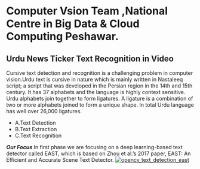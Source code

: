 # Computer Vsion Team ,National Centre in Big Data & Cloud Computing Peshawar.
## Urdu News Ticker Text Recognition in Video
Cursive text detection and recognition is a challenging problem in computer vision.Urdu text is cursive in nature which is mainly written in Nastaleeq script; a script that was developed in the Persian region in the 14th and 15th century. It has 37 alphabets and the language is highly context sensitive. Urdu alphabets join together to form ligatures. A ligature is a combination of two or more alphabets joined to form a unique shape. In total Urdu language has well over 26,000 ligatures.
  - A.Text Detection
  - B.Text Extraction 
  - C.Text Recognition
  
  ***Our Focus***
  In first phase we are focusing on a deep learning-based text detector called EAST, which is based on Zhou et al.’s 2017 paper, EAST: An Efficient and Accurate Scene Text Detector.
[
![opencv_text_detection_east](https://user-images.githubusercontent.com/59466242/71887210-79013d80-315f-11ea-842b-c14429482833.jpg)
](url)
 
